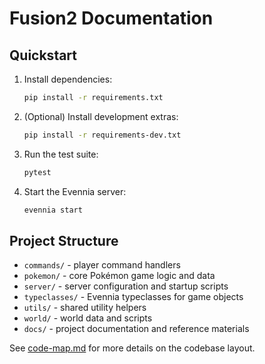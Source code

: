 # Fusion2 Documentation

## Quickstart

1. Install dependencies:
   ```bash
   pip install -r requirements.txt
   ```
2. (Optional) Install development extras:
   ```bash
   pip install -r requirements-dev.txt
   ```
3. Run the test suite:
   ```bash
   pytest
   ```
4. Start the Evennia server:
   ```bash
   evennia start
   ```

## Project Structure

- `commands/` - player command handlers
- `pokemon/` - core Pokémon game logic and data
- `server/` - server configuration and startup scripts
- `typeclasses/` - Evennia typeclasses for game objects
- `utils/` - shared utility helpers
- `world/` - world data and scripts
- `docs/` - project documentation and reference materials

See [code-map.md](code-map.md) for more details on the codebase layout.
